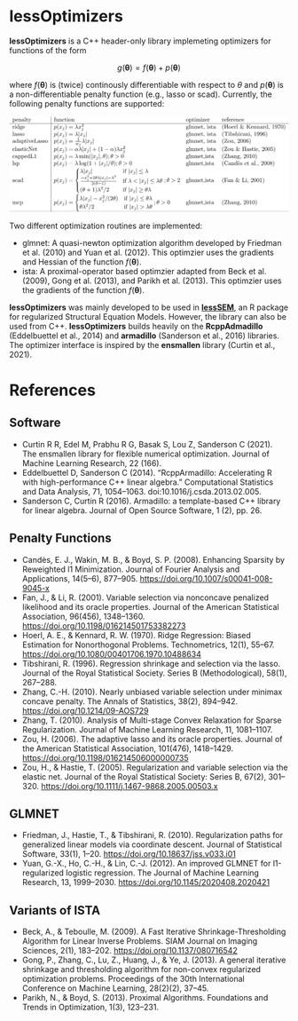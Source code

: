 # lessOptimizers

**lessOptimizers** is a C++ header-only library implemeting optimizers for functions of the form

$$g(\pmb\theta) = f(\pmb\theta) + p(\pmb\theta)$$

where $f(\pmb\theta)$ is (twice) continously differentiable with respect to $\theta$ and $p(\pmb\theta)$
is a non-differentiable penalty function (e.g., lasso or scad). Currently, the following penalty functions
are supported:

![peanlty functions](penaltyFunctions.png)

Two different optimization routines are implemented:

- glmnet: A quasi-newton optimization algorithm developed by Friedman et al. (2010) and Yuan et al. (2012). This optimzier 
uses the gradients and Hessian of the function $f(\pmb\theta)$.
- ista: A proximal-operator based optimzier adapted from Beck et al. (2009), Gong et al. (2013), and Parikh et al. (2013). This optimzier 
uses the gradients of the function $f(\pmb\theta)$.


**lessOptimizers** was mainly developed to be used in [**lessSEM**](https://jhorzek.github.io/lessSEM/), an 
R package for regularized Structural Equation Models. However, the library can also be used from C++.
**lessOptimizers** builds heavily on the **RcppAdmadillo** (Eddelbuettel et al., 2014) and **armadillo** (Sanderson et al., 2016) 
libraries. The optimizer interface is inspired by the **ensmallen** library (Curtin et al., 2021).


# References

## Software

- Curtin R R, Edel M, Prabhu R G, Basak S, Lou Z, Sanderson C (2021). The ensmallen library for flexible numerical optimization. Journal of Machine Learning Research, 22 (166).
- Eddelbuettel D, Sanderson C (2014). “RcppArmadillo: Accelerating R with high-performance C++ linear algebra.” Computational Statistics and Data Analysis, 71, 1054–1063. doi:10.1016/j.csda.2013.02.005.
- Sanderson C, Curtin R (2016). Armadillo: a template-based C++ library for linear algebra. Journal of Open Source Software, 1 (2), pp. 26.

## Penalty Functions

- Candès, E. J., Wakin, M. B., & Boyd, S. P. (2008). Enhancing Sparsity
  by Reweighted l1 Minimization. Journal of Fourier Analysis and
  Applications, 14(5–6), 877–905.
  <https://doi.org/10.1007/s00041-008-9045-x>
- Fan, J., & Li, R. (2001). Variable selection via nonconcave penalized
  likelihood and its oracle properties. Journal of the American
  Statistical Association, 96(456), 1348–1360.
  <https://doi.org/10.1198/016214501753382273>
- Hoerl, A. E., & Kennard, R. W. (1970). Ridge Regression: Biased
  Estimation for Nonorthogonal Problems. Technometrics, 12(1), 55–67.
  <https://doi.org/10.1080/00401706.1970.10488634>
- Tibshirani, R. (1996). Regression shrinkage and selection via the
  lasso. Journal of the Royal Statistical Society. Series B
  (Methodological), 58(1), 267–288.
- Zhang, C.-H. (2010). Nearly unbiased variable selection under minimax
  concave penalty. The Annals of Statistics, 38(2), 894–942.
  <https://doi.org/10.1214/09-AOS729>
- Zhang, T. (2010). Analysis of Multi-stage Convex Relaxation for Sparse
  Regularization. Journal of Machine Learning Research, 11, 1081–1107.
- Zou, H. (2006). The adaptive lasso and its oracle properties. Journal
  of the American Statistical Association, 101(476), 1418–1429.
  <https://doi.org/10.1198/016214506000000735>
- Zou, H., & Hastie, T. (2005). Regularization and variable selection
  via the elastic net. Journal of the Royal Statistical Society: Series
  B, 67(2), 301–320. <https://doi.org/10.1111/j.1467-9868.2005.00503.x>


## GLMNET

- Friedman, J., Hastie, T., & Tibshirani, R. (2010). Regularization paths for generalized linear models via coordinate descent. Journal of Statistical Software, 33(1), 1–20. https://doi.org/10.18637/jss.v033.i01
- Yuan, G.-X., Ho, C.-H., & Lin, C.-J. (2012). An improved GLMNET for l1-regularized logistic regression. The Journal of Machine Learning Research, 13, 1999–2030. https://doi.org/10.1145/2020408.2020421

## Variants of ISTA

- Beck, A., & Teboulle, M. (2009). A Fast Iterative Shrinkage-Thresholding Algorithm for Linear Inverse Problems. SIAM Journal on Imaging Sciences, 2(1), 183–202. https://doi.org/10.1137/080716542
- Gong, P., Zhang, C., Lu, Z., Huang, J., & Ye, J. (2013). A general iterative shrinkage and thresholding algorithm for non-convex regularized optimization problems. Proceedings of the 30th International Conference on Machine Learning, 28(2)(2), 37–45.
- Parikh, N., & Boyd, S. (2013). Proximal Algorithms. Foundations and Trends in Optimization, 1(3), 123–231.

